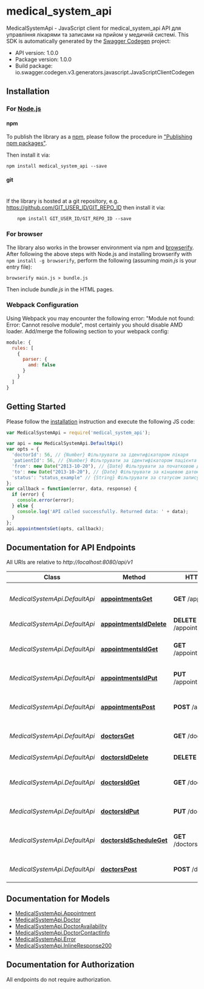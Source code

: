 # medical_system_api

MedicalSystemApi - JavaScript client for medical_system_api
API для управління лікарями та записами на прийом у медичній системі.
This SDK is automatically generated by the [Swagger Codegen](https://github.com/swagger-api/swagger-codegen) project:

- API version: 1.0.0
- Package version: 1.0.0
- Build package: io.swagger.codegen.v3.generators.javascript.JavaScriptClientCodegen

## Installation

### For [Node.js](https://nodejs.org/)

#### npm

To publish the library as a [npm](https://www.npmjs.com/),
please follow the procedure in ["Publishing npm packages"](https://docs.npmjs.com/getting-started/publishing-npm-packages).

Then install it via:

```shell
npm install medical_system_api --save
```

#### git
#
If the library is hosted at a git repository, e.g.
https://github.com/GIT_USER_ID/GIT_REPO_ID
then install it via:

```shell
    npm install GIT_USER_ID/GIT_REPO_ID --save
```

### For browser

The library also works in the browser environment via npm and [browserify](http://browserify.org/). After following
the above steps with Node.js and installing browserify with `npm install -g browserify`,
perform the following (assuming *main.js* is your entry file):

```shell
browserify main.js > bundle.js
```

Then include *bundle.js* in the HTML pages.

### Webpack Configuration

Using Webpack you may encounter the following error: "Module not found: Error:
Cannot resolve module", most certainly you should disable AMD loader. Add/merge
the following section to your webpack config:

```javascript
module: {
  rules: [
    {
      parser: {
        amd: false
      }
    }
  ]
}
```

## Getting Started

Please follow the [installation](#installation) instruction and execute the following JS code:

```javascript
var MedicalSystemApi = require('medical_system_api');

var api = new MedicalSystemApi.DefaultApi()
var opts = { 
  'doctorId': 56, // {Number} Фільтрувати за ідентифікатором лікаря
  'patientId': 56, // {Number} Фільтрувати за ідентифікатором пацієнта
  'from': new Date("2013-10-20"), // {Date} Фільтрувати за початковою датою (YYYY-MM-DD)
  'to': new Date("2013-10-20"), // {Date} Фільтрувати за кінцевою датою (YYYY-MM-DD)
  'status': "status_example" // {String} Фільтрувати за статусом запису (scheduled, completed, cancelled)
};
var callback = function(error, data, response) {
  if (error) {
    console.error(error);
  } else {
    console.log('API called successfully. Returned data: ' + data);
  }
};
api.appointmentsGet(opts, callback);
```

## Documentation for API Endpoints

All URIs are relative to *http://localhost:8080/api/v1*

Class | Method | HTTP request | Description
------------ | ------------- | ------------- | -------------
*MedicalSystemApi.DefaultApi* | [**appointmentsGet**](docs/DefaultApi.md#appointmentsGet) | **GET** /appointments | Отримати список усіх записів на прийом
*MedicalSystemApi.DefaultApi* | [**appointmentsIdDelete**](docs/DefaultApi.md#appointmentsIdDelete) | **DELETE** /appointments/{id} | Видалити запис
*MedicalSystemApi.DefaultApi* | [**appointmentsIdGet**](docs/DefaultApi.md#appointmentsIdGet) | **GET** /appointments/{id} | Отримати інформацію про запис за ID
*MedicalSystemApi.DefaultApi* | [**appointmentsIdPut**](docs/DefaultApi.md#appointmentsIdPut) | **PUT** /appointments/{id} | Оновити інформацію про запис
*MedicalSystemApi.DefaultApi* | [**appointmentsPost**](docs/DefaultApi.md#appointmentsPost) | **POST** /appointments | Створити новий запис на прийом
*MedicalSystemApi.DefaultApi* | [**doctorsGet**](docs/DefaultApi.md#doctorsGet) | **GET** /doctors | Отримати список усіх лікарів
*MedicalSystemApi.DefaultApi* | [**doctorsIdDelete**](docs/DefaultApi.md#doctorsIdDelete) | **DELETE** /doctors/{id} | Видалити лікаря
*MedicalSystemApi.DefaultApi* | [**doctorsIdGet**](docs/DefaultApi.md#doctorsIdGet) | **GET** /doctors/{id} | Отримати інформацію про лікаря за ID
*MedicalSystemApi.DefaultApi* | [**doctorsIdPut**](docs/DefaultApi.md#doctorsIdPut) | **PUT** /doctors/{id} | Оновити інформацію про лікаря
*MedicalSystemApi.DefaultApi* | [**doctorsIdScheduleGet**](docs/DefaultApi.md#doctorsIdScheduleGet) | **GET** /doctors/{id}/schedule | Отримати розклад лікаря за період
*MedicalSystemApi.DefaultApi* | [**doctorsPost**](docs/DefaultApi.md#doctorsPost) | **POST** /doctors | Додати нового лікаря

## Documentation for Models

 - [MedicalSystemApi.Appointment](docs/Appointment.md)
 - [MedicalSystemApi.Doctor](docs/Doctor.md)
 - [MedicalSystemApi.DoctorAvailability](docs/DoctorAvailability.md)
 - [MedicalSystemApi.DoctorContactInfo](docs/DoctorContactInfo.md)
 - [MedicalSystemApi.Error](docs/Error.md)
 - [MedicalSystemApi.InlineResponse200](docs/InlineResponse200.md)

## Documentation for Authorization

 All endpoints do not require authorization.

